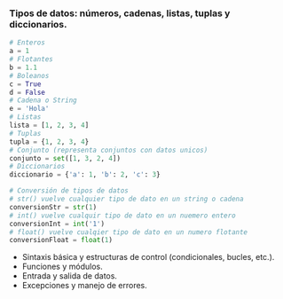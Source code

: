 ### Tipos de datos: números, cadenas, listas, tuplas y diccionarios.
```python
# Enteros
a = 1
# Flotantes
b = 1.1
# Boleanos
c = True
d = False
# Cadena o String
e = 'Hola'
# Listas
lista = [1, 2, 3, 4]
# Tuplas
tupla = {1, 2, 3, 4}
# Conjunto (representa conjuntos con datos unicos)
conjunto = set([1, 3, 2, 4])
# Diccionarios
diccionario = {'a': 1, 'b': 2, 'c': 3}

# Conversión de tipos de datos
# str() vuelve cualquier tipo de dato en un string o cadena
conversionStr = str(1)
# int() vuelve cualquir tipo de dato en un nuemero entero
conversionInt = int('1')
# float() vuelve cualqier tipo de dato en un numero flotante
conversionFloat = float(1)
```


- Sintaxis básica y estructuras de control (condicionales, bucles, etc.).
- Funciones y módulos.
- Entrada y salida de datos.
- Excepciones y manejo de errores.